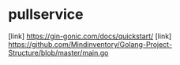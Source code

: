 # pullservice



[link] https://gin-gonic.com/docs/quickstart/
[link] https://github.com/Mindinventory/Golang-Project-Structure/blob/master/main.go
